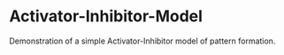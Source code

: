 # Activator-Inhibitor-Model
Demonstration of a simple Activator-Inhibitor model of pattern formation.
